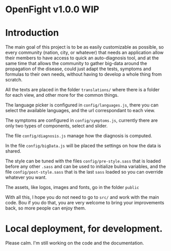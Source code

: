 # OpenFight v1.0.0 WIP

# Introduction

The main goal of this project is to be as easily customizable as possible, so every community (nation, city, or whatever) that needs an application allow their members to have access to quick an auto-diagnosis tool, and at the same time that allows the community to gather big-data around the propagation of the disease, could just adapt the tests, symptoms and formulas to their own needs, without having to develop a whole thing from scratch.

All the texts are placed in the folder `translations/` where there is a folder for each view, and other more for the common things.

The language picker is configured in `config/languages.js`, there you can select the available languages, and the url correspondant to each view.

The symptoms are configured in `config/symptoms.js`, currently there are only two types of components, select and slider.

The file `config/diagnosis.js` manage how the diagnosis is computed.

In the file `config/bigData.js` will be placed the settings on how the data is shared.

The style can be tuned with the files `config/pre-style.sass` that is loaded before any other `.sass` and can be used to initialize bulma variables, and the file `config/post-style.sass` that is the last `sass` loaded so you can override whatever you want.

The assets, like logos, images and fonts, go in the folder `public`

With all this, I hope you do not need to go to `src/` and work with the main code. Bou if you do that, you are very welcome to bring your improvements back, so more people can enjoy them.

# Local deployment, for development.

Please calm. I'm still working on the code and the documentation.
